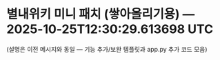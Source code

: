 # 별내위키 미니 패치 (쌓아올리기용) — 2025-10-25T12:30:29.613698 UTC

(설명은 이전 메시지와 동일 — 기능 추가/보완 템플릿과 app.py 추가 코드 모음)
